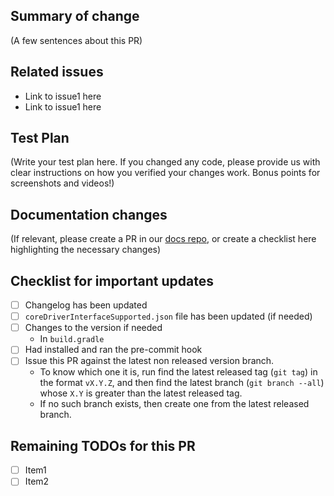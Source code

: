 ## Summary of change
(A few sentences about this PR)

## Related issues
- Link to issue1 here
- Link to issue1 here

## Test Plan
(Write your test plan here. If you changed any code, please provide us with clear instructions on how you verified your changes work. Bonus points for screenshots and videos!)

## Documentation changes
(If relevant, please create a PR in our [docs repo](https://github.com/supertokens/docs), or create a checklist here highlighting the necessary changes)

## Checklist for important updates
- [ ] Changelog has been updated
- [ ] `coreDriverInterfaceSupported.json` file has been updated (if needed)
- [ ] Changes to the version if needed
   - In `build.gradle`
- [ ] Had installed and ran the pre-commit hook
- [ ] Issue this PR against the latest non released version branch.
   - To know which one it is, run find the latest released tag (`git tag`) in the format `vX.Y.Z`, and then find the latest branch (`git branch --all`) whose `X.Y` is greater than the latest released tag.
   - If no such branch exists, then create one from the latest released branch.

## Remaining TODOs for this PR
- [ ] Item1
- [ ] Item2